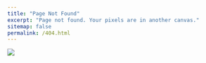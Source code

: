 ```yaml
---
title: "Page Not Found"
excerpt: "Page not found. Your pixels are in another canvas."
sitemap: false
permalink: /404.html
---
```

![](https://velog.velcdn.com/images/danchoi/post/4ce209c8-2975-45ce-b49f-f1797582c0af/image.jpeg)